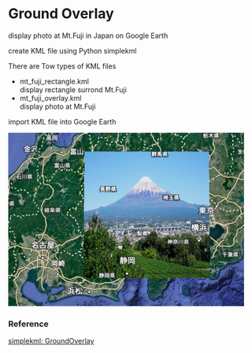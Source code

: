 Ground Overlay
===============

display photo at Mt.Fuji in Japan on Google Earth

create KML file using Python simplekml

There are Tow types of KML files
- mt_fuji_rectangle.kml  
display rectangle surrond Mt.Fuji   
- mt_fuji_overlay.kml  
display photo at Mt.Fuji  

import KML file into Google Earth

![mt fuji](https://github.com/ohwada/World_Countries/blob/main/simplekml/ground_overlay/screenshots/mt_fuji_overlay.png)


### Reference
[simplekml: GroundOverlay](https://simplekml.readthedocs.io/en/latest/overlays.html#groundoverlay)

